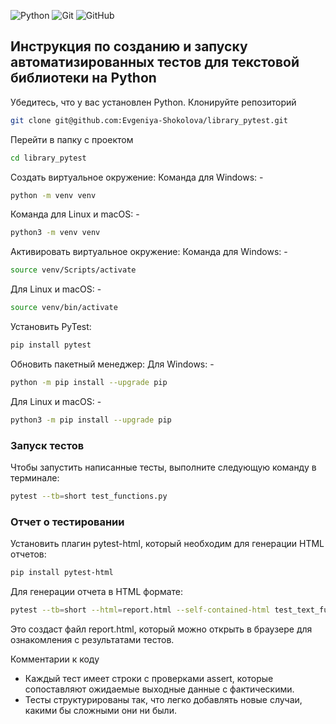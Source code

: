![Python](https://img.shields.io/badge/python-3670A0?style=for-the-badge&logo=python&logoColor=ffdd54)
![Git](https://img.shields.io/badge/git-%23F05033.svg?style=for-the-badge&logo=git&logoColor=white)
![GitHub](https://img.shields.io/badge/github-%23121011.svg?style=for-the-badge&logo=github&logoColor=white)


## Инструкция по созданию и запуску автоматизированных тестов для текстовой библиотеки на Python


Убедитесь, что у вас установлен Python. Клонируйте репозиторий
```bash
git clone git@github.com:Evgeniya-Shokolova/library_pytest.git
```
Перейти в папку с проектом
```bash
cd library_pytest
```
Создать виртуальное окружение:
   Команда для Windows: -
```bash
python -m venv venv
```
Команда для Linux и macOS: - 
```bash
python3 -m venv venv
```
Активировать виртуальное окружение:
   Команда для Windows: -
```bash
source venv/Scripts/activate
```
Для Linux и macOS: -
```bash
source venv/bin/activate
```
Установить PyTest:
```bash
pip install pytest
```
Обновить пакетный менеджер:
   Для Windows: -
```bash
python -m pip install --upgrade pip
```
Для Linux и macOS: -
```bash
python3 -m pip install --upgrade pip
```


### Запуск тестов

Чтобы запустить написанные тесты, выполните следующую команду в терминале:
```bash
pytest --tb=short test_functions.py
```

### Отчет о тестировании

Установить плагин pytest-html, который необходим для генерации HTML отчетов:
```bash
pip install pytest-html
```
Для генерации отчета в HTML формате:
```bash
pytest --tb=short --html=report.html --self-contained-html test_text_functions.py
```
Это создаст файл report.html, который можно открыть в браузере для ознакомления с результатами тестов.

Комментарии к коду

- Каждый тест имеет строки с проверками assert, которые сопоставляют ожидаемые выходные данные с фактическими.
- Тесты структурированы так, что легко добавлять новые случаи, какими бы сложными они ни были.

